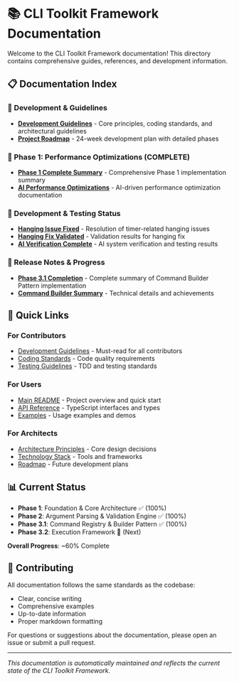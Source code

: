 # 📚 CLI Toolkit Framework Documentation

Welcome to the CLI Toolkit Framework documentation! This directory contains comprehensive guides, references, and development information.

## 📋 Documentation Index

### 🎯 Development & Guidelines

- **[Development Guidelines](./cli_toolkit_guidelines.md)** - Core principles, coding standards, and architectural guidelines
- **[Project Roadmap](./cli_toolkit_guidelines.md#%EF%B8%8F-cli-toolkit-framework-development-roadmap)** - 24-week development plan with detailed phases

### 🚀 Phase 1: Performance Optimizations (COMPLETE)

- **[Phase 1 Complete Summary](./phase-1-complete-summary.md)** - Comprehensive Phase 1 implementation summary
- **[AI Performance Optimizations](./ai-performance-optimizations.md)** - AI-driven performance optimization documentation

### 🔧 Development & Testing Status

- **[Hanging Issue Fixed](./HANGING_ISSUE_FIXED.md)** - Resolution of timer-related hanging issues
- **[Hanging Fix Validated](./HANGING_FIX_VALIDATED.md)** - Validation results for hanging fix
- **[AI Verification Complete](./AI_VERIFICATION_COMPLETE.md)** - AI system verification and testing results

### 🎉 Release Notes & Progress

- **[Phase 3.1 Completion](./PHASE_3_1_COMPLETION.md)** - Complete summary of Command Builder Pattern implementation
- **[Command Builder Summary](./COMMAND_BUILDER_SUMMARY.md)** - Technical details and achievements

## 🚀 Quick Links

### For Contributors

- [Development Guidelines](./cli_toolkit_guidelines.md) - Must-read for all contributors
- [Coding Standards](./cli_toolkit_guidelines.md#-code-quality--readability) - Code quality requirements
- [Testing Guidelines](./cli_toolkit_guidelines.md#-testing--reliability) - TDD and testing standards

### For Users

- [Main README](../README.md) - Project overview and quick start
- [API Reference](../src/types/) - TypeScript interfaces and types
- [Examples](../examples/) - Usage examples and demos

### For Architects

- [Architecture Principles](./cli_toolkit_guidelines.md#-implementation-notes) - Core design decisions
- [Technology Stack](./cli_toolkit_guidelines.md#technology-stack-recommendations) - Tools and frameworks
- [Roadmap](./cli_toolkit_guidelines.md#%EF%B8%8F-cli-toolkit-framework-development-roadmap) - Future development plans

## 📊 Current Status

- **Phase 1**: Foundation & Core Architecture ✅ (100%)
- **Phase 2**: Argument Parsing & Validation Engine ✅ (100%)
- **Phase 3.1**: Command Registry & Builder Pattern ✅ (100%)
- **Phase 3.2**: Execution Framework 🚧 (Next)

**Overall Progress**: ~60% Complete

## 🤝 Contributing

All documentation follows the same standards as the codebase:

- Clear, concise writing
- Comprehensive examples
- Up-to-date information
- Proper markdown formatting

For questions or suggestions about the documentation, please open an issue or submit a pull request.

---

*This documentation is automatically maintained and reflects the current state of the CLI Toolkit Framework.*
